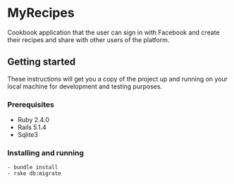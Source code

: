 # MyRecipes

Cookbook application that the user can sign in with Facebook and create their recipes and share with other users of the platform.

## Getting started

These instructions will get you a copy of the project up and running on your local machine for development and testing purposes.

### Prerequisites

 - Ruby 2.4.0
 - Rails 5.1.4
 - Sqlite3
  
### Installing and running

```
- bundle install
- rake db:migrate
```

